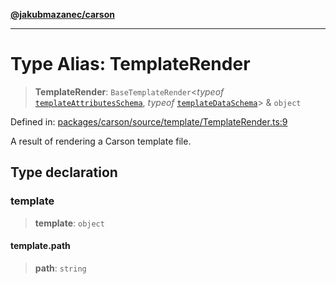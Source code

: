 [**@jakubmazanec/carson**](../README.md)

---

# Type Alias: TemplateRender

> **TemplateRender**: `BaseTemplateRender`\<_typeof_
> [`templateAttributesSchema`](../variables/templateAttributesSchema.md), _typeof_
> [`templateDataSchema`](../variables/templateDataSchema.md)\> & `object`

Defined in:
[packages/carson/source/template/TemplateRender.ts:9](https://github.com/jakubmazanec/tools/blob/b70ba93afff7f67760159378262d2c0b19cfed9e/packages/carson/source/template/TemplateRender.ts#L9)

A result of rendering a Carson template file.

## Type declaration

### template

> **template**: `object`

#### template.path

> **path**: `string`
